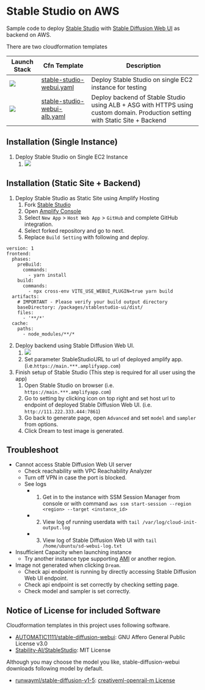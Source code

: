 # Stable Studio on AWS

Sample code to deploy [Stable Studio](https://github.com/Stability-AI/StableStudio/tree/main) with [Stable Diffusion Web UI](https://github.com/AUTOMATIC1111/stable-diffusion-webui) as backend on AWS.

There are two cloudformation templates

| Launch Stack | Cfn Template | Description |
| ------------ | ------------ | ----------- |
| [![](https://s3.amazonaws.com/cloudformation-examples/cloudformation-launch-stack.png)](https://us-east-1.console.aws.amazon.com/cloudformation/home#/stacks/create/review?stackName=stable-studio&templateURL=https://aws-ml-jp.s3.ap-northeast-1.amazonaws.com/tasks/generative-ai/text-to-image/stable-studio/stable-studio-webui.yaml) | [stable-studio-webui.yaml](stable-studio-webui.yaml) | Deploy Stable Studio on single EC2 instance for testing |
| [![](https://s3.amazonaws.com/cloudformation-examples/cloudformation-launch-stack.png)](https://us-east-1.console.aws.amazon.com/cloudformation/home#/stacks/create/review?stackName=stable-studio&templateURL=https://aws-ml-jp.s3.ap-northeast-1.amazonaws.com/tasks/generative-ai/text-to-image/stable-studio/stable-studio-webui-alb.yaml) | [stable-studio-webui-alb.yaml](stable-studio-webui-alb.yaml) | Deploy backend of Stable Studio using ALB + ASG with HTTPS using custom domain. Production setting with Static Site + Backend |

## Installation (Single Instance)

1. Deploy Stable Studio on Single EC2 Instance
   1. [![](https://s3.amazonaws.com/cloudformation-examples/cloudformation-launch-stack.png)](https://console.aws.amazon.com/cloudformation/home?region=us-east-1#/stacks/new?stackName=sd-webui&templateURL=https://aws-ml-jp.s3.ap-northeast-1.amazonaws.com/tasks/generative-ai/text-to-image/stable-studio/stable-studio-webui.yaml)

## Installation (Static Site + Backend)

1. Deploy Stable Studio as Static Site using Amplify Hosting
   1. Fork [Stable Studio](https://github.com/Stability-AI/StableStudio)
   2. Open [Amplify Console](https://us-east-1.console.aws.amazon.com/amplify)
   3. Select `New App` > `Host Web App` > `GitHub` and complete GitHub integration.
   4. Select forked repository and go to next.
   5. Replace `Build Setting` with following and deploy.
```
version: 1
frontend:
  phases:
    preBuild:
      commands:
        - yarn install
    build:
      commands:
        - npx cross-env VITE_USE_WEBUI_PLUGIN=true yarn build
  artifacts:
    # IMPORTANT - Please verify your build output directory
    baseDirectory: /packages/stablestudio-ui/dist/
    files:
      - '**/*'
  cache:
    paths:
      - node_modules/**/*
```
2. Deploy backend using Stable Diffusion Web UI.
   1. [![](https://s3.amazonaws.com/cloudformation-examples/cloudformation-launch-stack.png)](https://console.aws.amazon.com/cloudformation/home?region=us-east-1#/stacks/new?stackName=sd-webui&templateURL=https://aws-ml-jp.s3.ap-northeast-1.amazonaws.com/tasks/generative-ai/text-to-image/stable-studio/stable-studio-webui.yaml)
   2. Set parameter StableStudioURL to url of deployed amplify app. (i.e.`https://main.***.amplifyapp.com`) 
3. Finish setup of Stable Studio (This step is required for all user using the app)
   1. Open Stable Studio on browser (i.e. `https://main.***.amplifyapp.com`)
   2. Go to setting by clicking icon on top right and set host url to endpoint of deployed Stable Diffusion Web UI. (i.e. `http://111.222.333.444:7861`)
   3. Go back to generate page, open `Advanced` and set `model` and `sampler` from options.
   4. Click Dream to test image is generated.

## Troubleshoot

- Cannot access Stable Diffusion Web UI server
  - Check reachability with VPC Reachability Analyzer
  - Turn off VPN in case the port is blocked.
  - See logs
    - 1. Get in to the instance with SSM Session Manager from console or with command `aws ssm start-session --region <region> --target <instance_id>`
    - 2. View log of running userdata with `tail /var/log/cloud-init-output.log`
    - 3. View log of Stable Diffusion Web UI with `tail /home/ubuntu/sd-webui-log.txt`
- Insufficient Capacity when launching instance
  - Try another instance type supporting [AMI](https://aws.amazon.com/releasenotes/aws-deep-learning-ami-gpu-pytorch-2-0-ubuntu-20-04/) or another region.
- Image not generated when clicking `Dream`.
  - Check api endpoint is running by directly accessing Stable Diffusion Web UI endpoint.
  - Check api endpoint is set correctly by checking setting page.
  - Check model and sampler is set correctly.

## Notice of License for included Software

Cloudformation templates in this project  uses following software.

- [AUTOMATIC1111/stable-diffusion-webui](https://github.com/AUTOMATIC1111/stable-diffusion-webui): GNU Affero General Public License v3.0
- [Stability-AI/StableStudio](https://github.com/Stability-AI/StableStudio/tree/main): MIT License

Although you may choose the model you like, stable-diffusion-webui downloads following model by default.

- [runwayml/stable-diffusion-v1-5](https://huggingface.co/runwayml/stable-diffusion-v1-5): [creativeml-openrail-m License](https://huggingface.co/spaces/CompVis/stable-diffusion-license)

